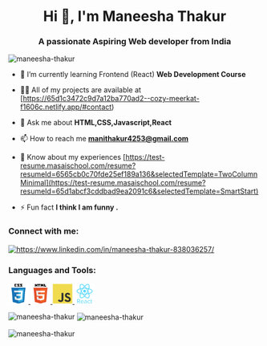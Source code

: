 
<h1 align="center">Hi 👋, I'm Maneesha Thakur</h1>
<h3 align="center">A passionate Aspiring Web developer from India</h3>




<p align="left"> <img src="https://komarev.com/ghpvc/?username=maneesha-thakur&label=Profile%20views&color=0e75b6&style=flat" alt="maneesha-thakur" /> </p>

- 🌱 I’m currently learning Frontend (React) **Web Development Course**

- 👨‍💻 All of my projects are available at [https://65d1c3472c9d7a12ba770ad2--cozy-meerkat-f1606c.netlify.app/#contact)

- 💬 Ask me about **HTML,CSS,Javascript,React**

- 📫 How to reach me **manithakur4253@gmail.com**

- 📄 Know about my experiences [https://test-resume.masaischool.com/resume?resumeId=6565cb0c70fde25ef189a136&selectedTemplate=TwoColumnMinimal](https://test-resume.masaischool.com/resume?resumeId=65d1abcf3cddbad9ea2091c6&selectedTemplate=SmartStart)
  
- ⚡ Fun fact **I think I am funny .**

<h3 align="left">Connect with me:</h3>
<p align="left">
<a href="https://linkedin.com/in/https://www.linkedin.com/in/maneesha-thakur-838036257/" target="blank"><img align="center" src="https://raw.githubusercontent.com/rahuldkjain/github-profile-readme-generator/master/src/images/icons/Social/linked-in-alt.svg" alt="https://www.linkedin.com/in/maneesha-thakur-838036257/" height="30" width="40" /></a>
</p>

<h3 align="left">Languages and Tools:</h3>
<p align="left"> <a href="https://www.w3schools.com/css/" target="_blank" rel="noreferrer"> <img src="https://raw.githubusercontent.com/devicons/devicon/master/icons/css3/css3-original-wordmark.svg" alt="css3" width="40" height="40"/> </a> <a href="https://www.w3.org/html/" target="_blank" rel="noreferrer"> <img src="https://raw.githubusercontent.com/devicons/devicon/master/icons/html5/html5-original-wordmark.svg" alt="html5" width="40" height="40"/> </a> <a href="https://developer.mozilla.org/en-US/docs/Web/JavaScript" target="_blank" rel="noreferrer"> <img src="https://raw.githubusercontent.com/devicons/devicon/master/icons/javascript/javascript-original.svg" alt="javascript" width="40" height="40"/> </a> <a href="https://reactjs.org/" target="_blank" rel="noreferrer"> <img src="https://raw.githubusercontent.com/devicons/devicon/master/icons/react/react-original-wordmark.svg" alt="react" width="40" height="40"/> </a> </p>

<p><img align="left" src="https://github-readme-stats.vercel.app/api/top-langs?username=maneesha-thakur&show_icons=true&locale=en&layout=compact" alt="maneesha-thakur" /></p>

<p>&nbsp;<img align="center" src="https://github-readme-stats.vercel.app/api?username=maneesha-thakur&show_icons=true&locale=en" alt="maneesha-thakur" /></p>

<p><img align="center" src="https://github-readme-streak-stats.herokuapp.com/?user=maneesha-thakur&" alt="maneesha-thakur" /></p>
